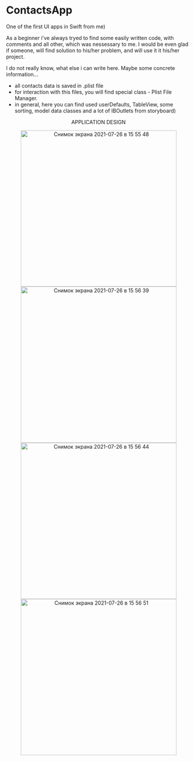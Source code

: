 # ContactsApp
One of the first UI apps in Swift from me)


As a beginner i've always tryed to find some easily written code, with comments and all other, which was nessessary to me.
I would be even glad if someone, will find solution to his/her problem, and will use it it his/her project.

I do not really know, what else i can write here. Maybe some concrete information...

- all contacts data is saved in .plist file
- for interaction with this files, you will find special class - Plist File Manager.
- in general, here you can find used userDefaults, TableView, some sorting, model data classes and a lot of IBOutlets from storyboard)

<p align="center"> APPLICATION DESIGN    </p>

<p align="center"> 
 <img width="425" alt="Снимок экрана 2021-07-26 в 15 55 48" src="https://user-images.githubusercontent.com/87068027/126992820-9a57c219-88d1-4020-855f-de0d58140c78.png">
<img width="425" alt="Снимок экрана 2021-07-26 в 15 56 39" src="https://user-images.githubusercontent.com/87068027/126992827-1c687141-5868-4635-91bd-4a0bbf85dc01.png">
<img width="425" alt="Снимок экрана 2021-07-26 в 15 56 44" src="https://user-images.githubusercontent.com/87068027/126992843-5a91fb32-fa65-456c-8ece-001da4675c83.png">
<img width="425" alt="Снимок экрана 2021-07-26 в 15 56 51" src="https://user-images.githubusercontent.com/87068027/126992860-3a160474-6f99-4497-a6fb-4ef8b1837395.png">
  </p>
